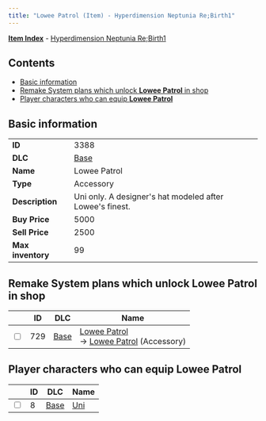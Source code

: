```yaml
---
title: "Lowee Patrol (Item) - Hyperdimension Neptunia Re;Birth1"
---
```


[**Item Index**](/neptunia/rb1/item/index.html) - [Hyperdimension Neptunia Re;Birth1](/neptunia/rb1)

## Contents

- [Basic information](#basic-information)
- [Remake System plans which unlock **Lowee Patrol** in shop](#remake-system-plans-which-unlock-lowee-patrol-in-shop)
- [Player characters who can equip **Lowee Patrol**](#player-characters-who-can-equip-lowee-patrol)

## Basic information

|   |   |
| -- | -- |
| **ID** | 3388 |
| **DLC** | [Base](/neptunia/rb1/dlc/1-base.html) |
| **Name** | Lowee Patrol |
| **Type** | Accessory |
| **Description** | Uni only. A designer's hat modeled after Lowee's finest. |
| **Buy Price** | 5000 |
| **Sell Price** | 2500 |
| **Max inventory** | 99 |

## Remake System plans which unlock **Lowee Patrol** in shop

|    | ID | DLC | Name |
| -- | -- | --- | ---- |
| <input type="checkbox" id="rb1-remake-1-729" class="trackbox" /> | 729 | [Base](/neptunia/rb1/dlc/1-base.html) | [Lowee Patrol](/neptunia/rb1/remake/1-729-lowee-patrol.html)<br />→ [Lowee Patrol](/neptunia/rb1/item/1-3388-lowee-patrol.html) (Accessory) |

## Player characters who can equip **Lowee Patrol**

|    | ID | DLC | Name |
| -- | -- | --- | ---- |
| <input type="checkbox" id="rb1-player-1-8" class="trackbox" /> | 8 | [Base](/neptunia/rb1/dlc/1-base.html) | [Uni](/neptunia/rb1/player/1-8-uni.html) |